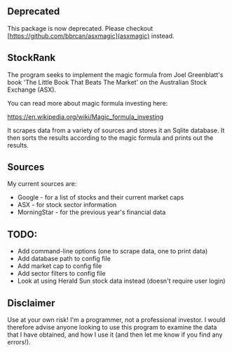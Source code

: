 ## Deprecated

This package is now deprecated. Please checkout
[https://github.com/bbrcan/asxmagic](asxmagic) instead.

## StockRank 

The program seeks to implement the magic formula from Joel Greenblatt's book 
'The Little Book That Beats The Market' on the Australian Stock Exchange (ASX).

You can read more about magic formula investing here:

https://en.wikipedia.org/wiki/Magic_formula_investing

It scrapes data from a variety of sources and stores it an Sqlite database. It
then sorts the results according to the magic formula and prints out the 
results.

## Sources

My current sources are:

* Google - for a list of stocks and their current market caps
* ASX - for stock sector information
* MorningStar - for the previous year's financial data

## TODO:

* Add command-line options (one to scrape data, one to print data)
* Add database path to config file
* Add market cap to config file
* Add sector filters to config file
* Look at using Herald Sun stock data instead (doesn't require user login)

## Disclaimer

Use at your own risk! I'm a programmer, not a professional investor. I would
therefore advise anyone looking to use this program to examine the data that I
have obtained, and how I use it (and then let me know if you find any errors!).

